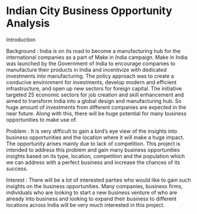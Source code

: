 # Indian City Business Opportunity Analysis
Introduction 

Background :
India is on its road to become a manufacturing hub for the international companies as a part of Make in India campaign. Make in India was launched by the Government of India to encourage companies to manufacture their products in India and incentivize with dedicated investments into manufacturing. The policy approach was to create a conducive environment for investments, develop modern and efficient infrastructure, and open up new sectors for foreign capital. The initiative targeted 25 economic sectors for job creation and skill enhancement and aimed to transform India into a global design and manufacturing hub. So huge amount of investments from different companies are expected in the near future. Along with this, there will be huge potential for many business opportunities to make use of. 

Problem :
It is very difficult to gain a bird’s eye view of the insights into business opportunities and the location where it will make a huge impact. The opportunity arises mainly due to lack of competition. This project is intended to address this problem and gain many business opportunities insights based on its type, location, competition and the population which we can address with a perfect business and increase the chances of its success. 

Interest :
There will be a lot of interested parties who would like to gain such insights on the business opportunities. Many companies, business firms, individuals who are looking to start a new business venture of who are already into business and looking to expand their business to different locations across India will be very much interested in this project.
